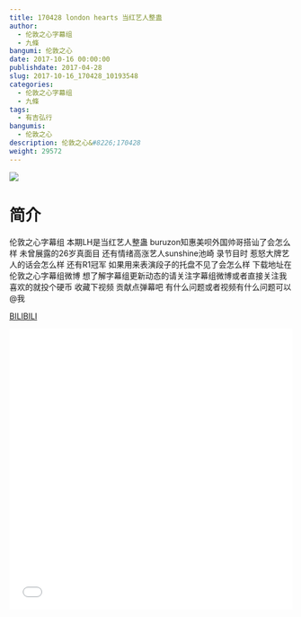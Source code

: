 ```yaml
---
title: 170428 london hearts 当红艺人整蛊
author: 
  - 伦敦之心字幕组
  - 九條
bangumi: 伦敦之心
date: 2017-10-16 00:00:00
publishdate: 2017-04-28
slug: 2017-10-16_170428_10193548
categories: 
  - 伦敦之心字幕组
  - 九條
tags: 
  - 有吉弘行
bangumis: 
  - 伦敦之心
description: 伦敦之心&#8226;170428
weight: 29572
---
```


![](https://i.imgur.com/UhTNnAA.jpg)

# 简介  
伦敦之心字幕组
本期LH是当红艺人整蛊 buruzon知惠美呗外国帅哥搭讪了会怎么样 未曾展露的26岁真面目 还有情绪高涨艺人sunshine池崎 录节目时 惹怒大牌艺人的话会怎么样 还有R1冠军 如果用来表演段子的托盘不见了会怎么样 下载地址在伦敦之心字幕组微博 想了解字幕组更新动态的请关注字幕组微博或者直接关注我 喜欢的就投个硬币 收藏下视频 贡献点弹幕吧
有什么问题或者视频有什么问题可以@我

  [BILIBILI](https://www.bilibili.com/video/av10193548/)


<div class="vcontainer">  <iframe class='video' src="//www.bilibili.com/blackboard/player.html?cid=16841240&aid=10193548" width="100%" height="500" frameborder="0" allowfullscreen="allowfullscreen"></iframe></div>
